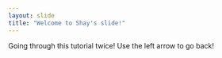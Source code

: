 ```yaml
---
layout: slide
title: "Welcome to Shay's slide!"
---
```

Going through this tutorial twice!
Use the left arrow to go back!
